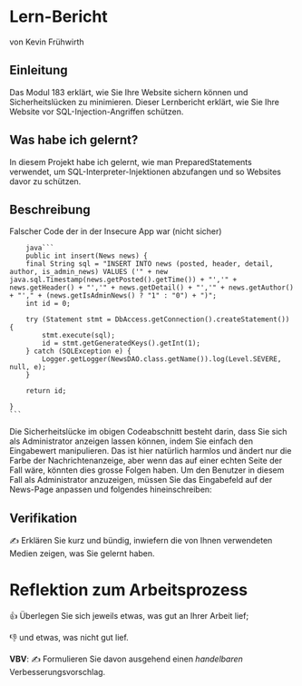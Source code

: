 # Lern-Bericht
von Kevin Frühwirth

## Einleitung

Das Modul 183 erklärt, wie Sie Ihre Website sichern können und Sicherheitslücken zu minimieren. Dieser Lernbericht erklärt, wie Sie Ihre Website vor SQL-Injection-Angriffen schützen.

## Was habe ich gelernt?

In diesem Projekt habe ich gelernt, wie man PreparedStatements verwendet, um SQL-Interpreter-Injektionen abzufangen und so Websites davor zu schützen.

## Beschreibung
Falscher Code der in der Insecure App war (nicht sicher)

        java```
        public int insert(News news) {
        final String sql = "INSERT INTO news (posted, header, detail, author, is_admin_news) VALUES ('" + new java.sql.Timestamp(news.getPosted().getTime()) + "','" +          news.getHeader() + "','" + news.getDetail() + "','" + news.getAuthor() + "'," + (news.getIsAdminNews() ? "1" : "0") + ")";
        int id = 0;

        try (Statement stmt = DbAccess.getConnection().createStatement()) {
            stmt.execute(sql);
            id = stmt.getGeneratedKeys().getInt(1);
        } catch (SQLException e) {
            Logger.getLogger(NewsDAO.class.getName()).log(Level.SEVERE, null, e);
        }

        return id;

    }
    ```

Die Sicherheitslücke im obigen Codeabschnitt besteht darin, dass Sie sich als Administrator anzeigen lassen können, indem Sie einfach den Eingabewert manipulieren. Das ist hier natürlich harmlos und ändert nur die Farbe der Nachrichtenanzeige, aber wenn das auf einer echten Seite der Fall wäre, könnten dies grosse Folgen haben. Um den Benutzer in diesem Fall als Administrator anzuzeigen, müssen Sie das Eingabefeld auf der News-Page anpassen und folgendes hineinschreiben:

## Verifikation

✍️ Erklären Sie kurz und bündig, inwiefern die von Ihnen verwendeten Medien zeigen, was Sie gelernt haben.

# Reflektion zum Arbeitsprozess

👍 Überlegen Sie sich jeweils etwas, was gut an Ihrer Arbeit lief; 

👎 und etwas, was nicht gut lief.

**VBV**: ✍️ Formulieren Sie davon ausgehend einen *handelbaren* Verbesserungsvorschlag.
